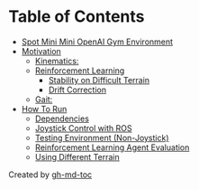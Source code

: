 
Table of Contents
=================

   * [Spot Mini Mini OpenAI Gym Environment](#spot-mini-mini-openai-gym-environment)
   * [Motivation](#motivation)
      * [Kinematics:](#kinematics)
      * [Reinforcement Learning](#reinforcement-learning)
         * [Stability on Difficult Terrain](#stability-on-difficult-terrain)
         * [Drift Correction](#drift-correction)
      * [Gait:](#gait)
   * [How To Run](#how-to-run)
      * [Dependencies](#dependencies)
      * [Joystick Control with ROS](#joystick-control-with-ros)
      * [Testing Environment (Non-Joystick)](#testing-environment-non-joystick)
      * [Reinforcement Learning Agent Evaluation](#reinforcement-learning-agent-evaluation)
      * [Using Different Terrain](#using-different-terrain)

Created by [gh-md-toc](https://github.com/ekalinin/github-markdown-toc)
